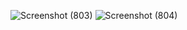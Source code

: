 ![Screenshot (803)](https://github.com/user-attachments/assets/ad865e0a-9276-48c1-ab9c-d512b25af6a4)
![Screenshot (804)](https://github.com/user-attachments/assets/302a8106-8ab1-4e69-b5af-92861525bd2a)
